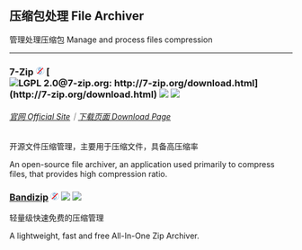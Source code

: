 ## 压缩包处理   File Archiver

管理处理压缩包   Manage and process files compression

---

### 7-Zip ![](/assets/free.png) [![](/assets/open-source-icon.png "LGPL 2.0@7-zip.org: http://7-zip.org/download.html")](http://7-zip.org/download.html) ![](/assets/earth-globe.png) ![](/assets/usb.png)

###### [官网 Official Site](http://7-zip.org/)｜[下载页面 Download Page](http://7-zip.org/download.html)

开源文件压缩管理，主要用于压缩文件，具备高压缩率

An open-source file archiver, an application used primarily to compress files, that provides high compression ratio.

### [Bandizip](http://www.bandisoft.com/bandizip/) ![](/assets/free.png) ![](/assets/earth-globe.png) ![](/assets/usb.png)

轻量级快速免费的压缩管理

A lightweight, fast and free All-In-One Zip Archiver.

